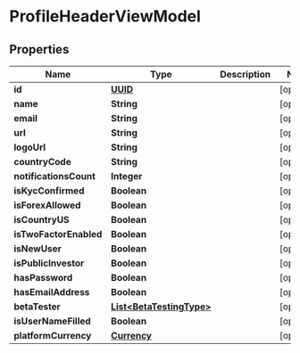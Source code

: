 # ProfileHeaderViewModel

## Properties
Name | Type | Description | Notes
------------ | ------------- | ------------- | -------------
**id** | [**UUID**](UUID.md) |  |  [optional]
**name** | **String** |  |  [optional]
**email** | **String** |  |  [optional]
**url** | **String** |  |  [optional]
**logoUrl** | **String** |  |  [optional]
**countryCode** | **String** |  |  [optional]
**notificationsCount** | **Integer** |  |  [optional]
**isKycConfirmed** | **Boolean** |  |  [optional]
**isForexAllowed** | **Boolean** |  |  [optional]
**isCountryUS** | **Boolean** |  |  [optional]
**isTwoFactorEnabled** | **Boolean** |  |  [optional]
**isNewUser** | **Boolean** |  |  [optional]
**isPublicInvestor** | **Boolean** |  |  [optional]
**hasPassword** | **Boolean** |  |  [optional]
**hasEmailAddress** | **Boolean** |  |  [optional]
**betaTester** | [**List&lt;BetaTestingType&gt;**](BetaTestingType.md) |  |  [optional]
**isUserNameFilled** | **Boolean** |  |  [optional]
**platformCurrency** | [**Currency**](Currency.md) |  |  [optional]
